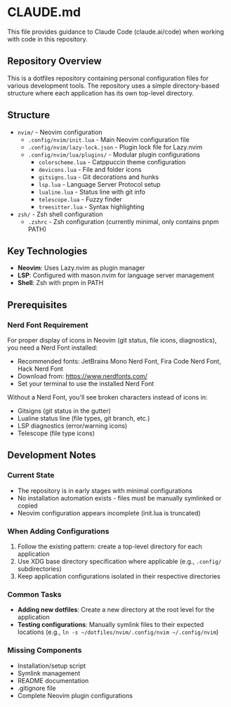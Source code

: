 # CLAUDE.md

This file provides guidance to Claude Code (claude.ai/code) when working with code in this repository.

## Repository Overview

This is a dotfiles repository containing personal configuration files for various development tools. The repository uses a simple directory-based structure where each application has its own top-level directory.

## Structure

- `nvim/` - Neovim configuration
  - `.config/nvim/init.lua` - Main Neovim configuration file
  - `.config/nvim/lazy-lock.json` - Plugin lock file for Lazy.nvim
  - `.config/nvim/lua/plugins/` - Modular plugin configurations
    - `colorscheme.lua` - Catppuccin theme configuration
    - `devicons.lua` - File and folder icons
    - `gitsigns.lua` - Git decorations and hunks
    - `lsp.lua` - Language Server Protocol setup
    - `lualine.lua` - Status line with git info
    - `telescope.lua` - Fuzzy finder
    - `treesitter.lua` - Syntax highlighting
- `zsh/` - Zsh shell configuration
  - `.zshrc` - Zsh configuration (currently minimal, only contains pnpm PATH)

## Key Technologies

- **Neovim**: Uses Lazy.nvim as plugin manager
- **LSP**: Configured with mason.nvim for language server management
- **Shell**: Zsh with pnpm in PATH

## Prerequisites

### Nerd Font Requirement
For proper display of icons in Neovim (git status, file icons, diagnostics), you need a Nerd Font installed:
- Recommended fonts: JetBrains Mono Nerd Font, Fira Code Nerd Font, Hack Nerd Font
- Download from: https://www.nerdfonts.com/
- Set your terminal to use the installed Nerd Font

Without a Nerd Font, you'll see broken characters instead of icons in:
- Gitsigns (git status in the gutter)
- Lualine status line (file types, git branch, etc.)
- LSP diagnostics (error/warning icons)
- Telescope (file type icons)

## Development Notes

### Current State
- The repository is in early stages with minimal configurations
- No installation automation exists - files must be manually symlinked or copied
- Neovim configuration appears incomplete (init.lua is truncated)

### When Adding Configurations
1. Follow the existing pattern: create a top-level directory for each application
2. Use XDG base directory specification where applicable (e.g., `.config/` subdirectories)
3. Keep application configurations isolated in their respective directories

### Common Tasks
- **Adding new dotfiles**: Create a new directory at the root level for the application
- **Testing configurations**: Manually symlink files to their expected locations (e.g., `ln -s ~/dotfiles/nvim/.config/nvim ~/.config/nvim`)

### Missing Components
- Installation/setup script
- Symlink management
- README documentation
- .gitignore file
- Complete Neovim plugin configurations